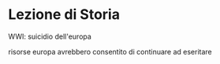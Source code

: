# Lezione di Storia

WWI: suicidio dell'europa

risorse europa avrebbero consentito di continuare ad eseritare
<!--stackedit_data:
eyJoaXN0b3J5IjpbLTE2NTY1MzU2ODldfQ==
-->